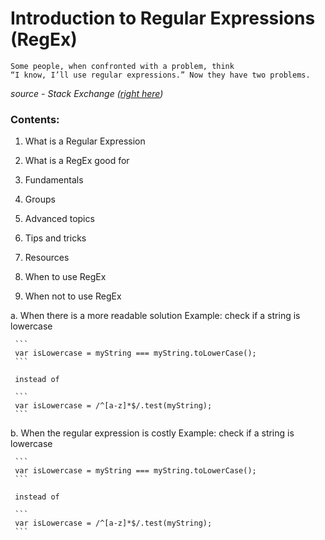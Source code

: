 # Introduction to Regular Expressions (RegEx)

```
Some people, when confronted with a problem, think 
“I know, I’ll use regular expressions.” Now they have two problems.
``` 
_source - Stack Exchange ([right here](https://softwareengineering.stackexchange.com/questions/223634/what-is-meant-by-now-you-have-two-problems))_

### Contents:

1. What is a Regular Expression




2. What is a RegEx good for
3. Fundamentals
4. Groups
5. Advanced topics
6. Tips and tricks
7. Resources


8. When to use RegEx

9. When not to use RegEx

  a. When there is a more readable solution
     Example: check if a string is lowercase
     
     ```
     var isLowercase = myString === myString.toLowerCase();
     ```
     
     instead of
     
     ```
     var isLowercase = /^[a-z]*$/.test(myString);
     ```
     
   b. When the regular expression is costly
     Example: check if a string is lowercase

     ```
     var isLowercase = myString === myString.toLowerCase();
     ```

     instead of

     ```
     var isLowercase = /^[a-z]*$/.test(myString);
     ```
